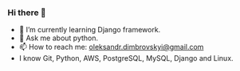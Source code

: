### Hi there 👋

- 🌱 I’m currently learning Django framework.
- 💬 Ask me about python.
- 📫 How to reach me: oleksandr.dimbrovskyi@gmail.com
- I know Git, Python, AWS, PostgreSQL, MySQL, Django and Linux.
